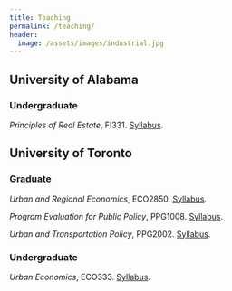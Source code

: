 ```yaml
---
title: Teaching
permalink: /teaching/
header:
  image: /assets/images/industrial.jpg
---
```


## University of Alabama

### Undergraduate

*Principles of Real Estate*, FI331. [Syllabus](https://ua.simplesyllabus.com/doc/hgxm6qe5y/Fall-2023-FI-331-001-Principles-of-Real-Estate?mode=view).

## University of Toronto

### Graduate

*Urban and Regional Economics*, ECO2850. [Syllabus](/documents/teaching/ECO2850-Urban_and_Regional_Economics.pdf).

*Program Evaluation for Public Policy*, PPG1008. [Syllabus](/documents/teaching/Program_Evaluation_Syllabus.pdf).

*Urban and Transportation Policy*, PPG2002. [Syllabus](/documents/teaching/Urban_and_Transportation_Policy_Syllabus.pdf).



### Undergraduate

*Urban Economics*, ECO333. [Syllabus](/documents/teaching/Urban_Economics_Syllabus.pdf).
